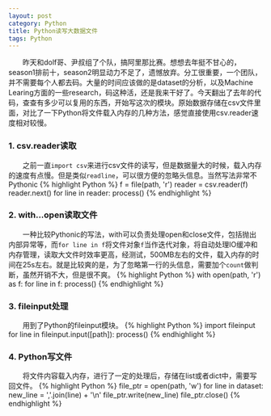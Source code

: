 ```yaml
---
layout: post
category: Python
title: Python读写大数据文件
tags: Python
---
```


&emsp;&emsp;昨天和dolf哥、尹叔组了个队，搞阿里那比赛。想想去年挺不甘心的，season1排前十，season2明显动力不足了，遗憾放弃。分工很重要，一个团队，并不需要每个人都去码。大量的时间应该做的是dataset的分析，以及Machine Learing方面的一些research，码这种活，还是我来干好了。今天翻出了去年的代码，查查有多少可以复用的东西，开始写这次的模块。原始数据存储在csv文件里面，对比了一下Python将文件载入内存的几种方法，感觉直接使用csv.reader速度相对较慢。

<!--more-->

### 1. csv.reader读取

&emsp;&emsp;之前一直`import csv`来进行csv文件的读写，但是数据量大的时候，载入内存的速度有点慢。但是类似`readline`，可以很方便的忽略头信息。当然写法非常不Pythonic
{% highlight Python %}
f = file(path, 'r')
reader = csv.reader(f)
reader.next()
for line in reader:
	process()
{% endhighlight %}

### 2. with...open读取文件
&emsp;&emsp;一种比较Pythonic的写法，with可以负责处理open和close文件，包括抛出内部异常等，而`for line in f`将文件对象`f`当作迭代对象，将自动处理IO缓冲和内存管理，读取大文件时效率更高，经测试，500MB左右的文件，载入内存的时间在25s左右。就是比较爽的是，为了忽略第一行的头信息，需要加个`count`做判断，虽然开销不大，但是很不爽。
{% highlight Python %}
with open(path, 'r') as f:
	for line in f:
		process()
{% endhighlight %}

### 3. fileinput处理
&emsp;&emsp;用到了Python的fileinput模块。
{% highlight Python %}
import fileinput
for line in fileinput.input([path]):
	process()
{% endhighlight %}

### 4. Python写文件
&emsp;&emsp;将文件内容载入内存，进行了一定的处理后，存储在list或者dict中，需要写回文件。
{% highlight Python %}
file_ptr = open(path, 'w')
for line in dataset:
	new_line = ','.join(line) + '\n'
	file_ptr.write(new_line)
file_ptr.close()
{% endhighlight %}